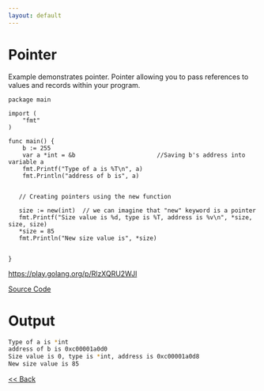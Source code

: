 ```yaml
---
layout: default
---
```


# Pointer

Example demonstrates pointer. Pointer allowing you to pass references to values and records within your program.

```gos
package main

import (  
    "fmt"
)

func main() {  
    b := 255
    var a *int = &b                       //Saving b's address into variable a
    fmt.Printf("Type of a is %T\n", a)
	fmt.Println("address of b is", a)
	

   // Creating pointers using the new function

   size := new(int)  // we can imagine that "new" keyword is a pointer
   fmt.Printf("Size value is %d, type is %T, address is %v\n", *size, size, size)
   *size = 85 
   fmt.Println("New size value is", *size)


}
```
https://play.golang.org/p/RlzXQRU2WJl

[Source Code](https://github.com/sagar-jadhav/go-examples/blob/master/src/pointer.go)

# Output

```bash
Type of a is *int
address of b is 0xc00001a0d0
Size value is 0, type is *int, address is 0xc00001a0d8
New size value is 85
```

[<< Back](./)
